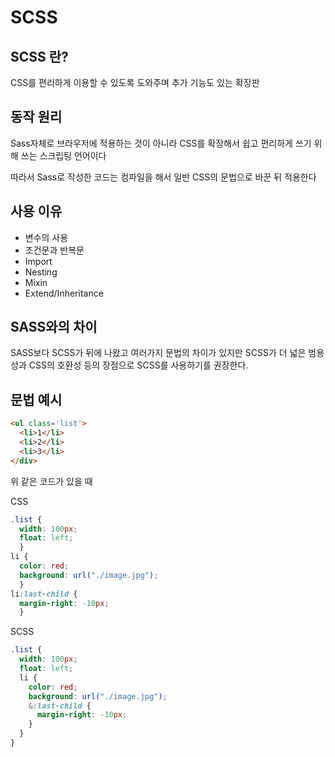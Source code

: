 # SCSS

## SCSS 란?

CSS를 편리하게 이용할 수 있도록 도와주며 추가 기능도 있는 확장판

## 동작 원리

Sass자체로 브라우저에 적용하는 것이 아니라 CSS를 확장해서 쉽고 편리하게 쓰기 위해 쓰는 스크립팅 언어이다

따라서 Sass로 작성한 코드는 컴파일을 해서 일반 CSS의 문법으로 바꾼 뒤 적용한다

## 사용 이유

- 변수의 사용
- 조건문과 반복문
- Import
- Nesting
- Mixin
- Extend/Inheritance

## SASS와의 차이

SASS보다 SCSS가 뒤에 나왔고 여러가지 문법의 차이가 있지만 SCSS가 더 넓은 범용성과 CSS의 호환성 등의 장점으로 SCSS를 사용하기를 권장한다.

## 문법 예시

```HTML
<ul class='list'>
  <li>1</li>
  <li>2</li>
  <li>3</li>
</div>
```

위 같은 코드가 있을 때

CSS
```CSS
.list {
  width: 100px;
  float: left;
  }
li {
  color: red;
  background: url("./image.jpg");
  }
li:last-child {
  margin-right: -10px;
  }
```

SCSS
```SCSS
.list {
  width: 100px;
  float: left;
  li {
    color: red;
    background: url("./image.jpg");
    &:last-child {
      margin-right: -10px;
    }
  }
}
```